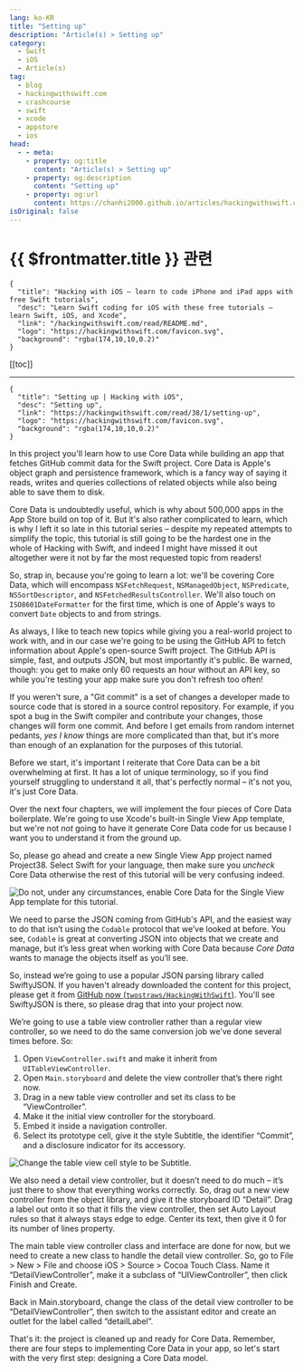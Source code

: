 ```yaml
---
lang: ko-KR
title: "Setting up"
description: "Article(s) > Setting up"
category:
  - Swift
  - iOS
  - Article(s)
tag: 
  - blog
  - hackingwithswift.com
  - crashcourse
  - swift
  - xcode
  - appstore
  - ios  
head:
  - - meta:
    - property: og:title
      content: "Article(s) > Setting up"
    - property: og:description
      content: "Setting up"
    - property: og:url
      content: https://chanhi2000.github.io/articles/hackingwithswift.com/read/38/01-setting-up.html
isOriginal: false
---
```


# {{ $frontmatter.title }} 관련

```component VPCard
{
  "title": "Hacking with iOS – learn to code iPhone and iPad apps with free Swift tutorials",
  "desc": "Learn Swift coding for iOS with these free tutorials – learn Swift, iOS, and Xcode",
  "link": "/hackingwithswift.com/read/README.md",
  "logo": "https://hackingwithswift.com/favicon.svg",
  "background": "rgba(174,10,10,0.2)"
}
```

[[toc]]

---

```component VPCard
{
  "title": "Setting up | Hacking with iOS",
  "desc": "Setting up",
  "link": "https://hackingwithswift.com/read/38/1/setting-up",
  "logo": "https://hackingwithswift.com/favicon.svg",
  "background": "rgba(174,10,10,0.2)"
}
```

In this project you'll learn how to use Core Data while building an app that fetches GitHub commit data for the Swift project. Core Data is Apple's object graph and persistence framework, which is a fancy way of saying it reads, writes and queries collections of related objects while also being able to save them to disk.

Core Data is undoubtedly useful, which is why about 500,000 apps in the App Store build on top of it. But it's also rather complicated to learn, which is why I left it so late in this tutorial series – despite my repeated attempts to simplify the topic, this tutorial is still going to be the hardest one in the whole of Hacking with Swift, and indeed I might have missed it out altogether were it not by far the most requested topic from readers!

So, strap in, because you're going to learn a lot: we'll be covering Core Data, which will encompass `NSFetchRequest`, `NSManagedObject`, `NSPredicate`, `NSSortDescriptor`, and `NSFetchedResultsController`. We'll also touch on `ISO8601DateFormatter` for the first time, which is one of Apple's ways to convert `Date` objects to and from strings.

As always, I like to teach new topics while giving you a real-world project to work with, and in our case we're going to be using the GitHub API to fetch information about Apple's open-source Swift project. The GitHub API is simple, fast, and outputs JSON, but most importantly it's public. Be warned, though: you get to make only 60 requests an hour without an API key, so while you're testing your app make sure you don't refresh too often!

If you weren't sure, a "Git commit" is a set of changes a developer made to source code that is stored in a source control repository. For example, if you spot a bug in the Swift compiler and contribute your changes, those changes will form one commit. And before I get emails from random internet pedants, *yes I know* things are more complicated than that, but it's more than enough of an explanation for the purposes of this tutorial.

Before we start, it's important I reiterate that Core Data can be a bit overwhelming at first. It has a lot of unique terminology, so if you find yourself struggling to understand it all, that's perfectly normal – it's not you, it's just Core Data.

Over the next four chapters, we will implement the four pieces of Core Data boilerplate. We're going to use Xcode's built-in Single View App template, but we're not *not* going to have it generate Core Data code for us because I want you to understand it from the ground up.

So, please go ahead and create a new Single View App project named Project38. Select Swift for your language, then make sure you *uncheck* Core Data otherwise the rest of this tutorial will be very confusing indeed.

![Do not, under any circumstances, enable Core Data for the Single View App template for this tutorial.](https://hackingwithswift.com/img/books/hws/38-1@2x.png)

We need to parse the JSON coming from GitHub's API, and the easiest way to do that isn’t using the `Codable` protocol that we’ve looked at before. You see, `Codable` is great at converting JSON into objects that we create and manage, but it’s less great when working with Core Data because *Core Data* wants to manage the objects itself as you’ll see.

So, instead we’re going to use a popular JSON parsing library called SwiftyJSON. If you haven't already downloaded the content for this project, please get it from [GitHub now (<FontIcon icon="iconfont icon-github"/>`twostraws/HackingWithSwift`)](https://github.com/twostraws/HackingWithSwift). You'll see SwiftyJSON is there, so please drag that into your project now.

We’re going to use a table view controller rather than a regular view controller, so we need to do the same conversion job we’ve done several times before. So:

1. Open <FontIcon icon="fa-brands fa-swift"/>`ViewController.swift` and make it inherit from `UITableViewController`.
2. Open <FontIcon icon="iconfont icon-xcode"/>`Main.storyboard` and delete the view controller that’s there right now.
3. Drag in a new table view controller and set its class to be “ViewController”.
4. Make it the initial view controller for the storyboard.
5. Embed it inside a navigation controller.
6. Select its prototype cell, give it the style Subtitle, the identifier “Commit”, and a disclosure indicator for its accessory.

![Change the table view cell style to be Subtitle.](https://hackingwithswift.com/img/books/hws/38-2@2x.png)

We also need a detail view controller, but it doesn’t need to do much – it’s just there to show that everything works correctly. So, drag out a new view controller from the object library, and give it the storyboard ID “Detail”. Drag a label out onto it so that it fills the view controller, then set Auto Layout rules so that it always stays edge to edge. Center its text, then give it 0 for its number of lines property.

The main table view controller class and interface are done for now, but we need to create a new class to handle the detail view controller. So, go to File > New > File and choose iOS > Source > Cocoa Touch Class. Name it “DetailViewController”, make it a subclass of “UIViewController”, then click Finish and Create.

Back in Main.storyboard, change the class of the detail view controller to be “DetailViewController”, then switch to the assistant editor and create an outlet for the label called “detailLabel”.

That's it: the project is cleaned up and ready for Core Data. Remember, there are four steps to implementing Core Data in your app, so let's start with the very first step: designing a Core Data model.

